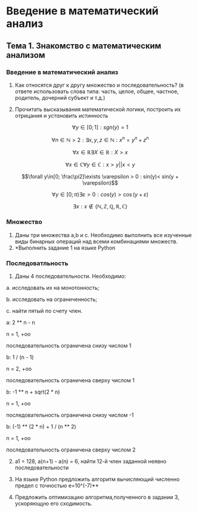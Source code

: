 # Введение в математический анализ

## Тема 1. Знакомство с математическим анализом

### Введение в математический анализ
1. Как относятся друг к другу множество и последовательность? (в ответе использовать слова типа: часть, целое, общее, частное, родитель, дочерний субъект и т.д.)

2. Прочитать высказывания математической логики, построить их отрицания и *установить истинность*

$$\forall y \in [0; 1] : sgn(y)=1$$

$$\forall n\in \mathbb{N}>2 :\exists x, y, z\in \mathbb{N} : x^n = y^n + z^n$$ 

$$\forall x\in \mathbb{R}\exists X\in \mathbb{R} : X > x$$

$$\forall x\in \mathbb{C}\forall y\in \mathbb{C} : x > y || x < y$$  

$$\forall y\in[0; \frac\pi2]\exists \varepsilon > 0 : sin(y)< sin(y + \varepsilon)$$

$$\forall y\in[0; \pi)\exists\varepsilon > 0 : cos(y) > \cos(y + \varepsilon)$$ 

$$\exists x : x\notin \{ \mathbb {N, Z, Q, R, C } \}$$

### Множество
 1. Даны три множества a,b и с. Необходимо выполнить все изученные виды бинарных операций
над всеми комбинациями множеств.
 2. *Выполнить задание 1 на языке Python

 ### Последоватльность
 1. Даны 4 последовательности. Необходимо:

a. исследовать их на монотонность;

b. исследовать на ограниченность;

c. найти пятый по счету член.

a: 2 ** n - n

n = 1, +oo

последовательность ограничена снизу числом 1


b: 1 / (n - 1)

n = 2, +oo

последовательность ограничена сверху числом 1


b: -1 ** n + sqrt(2 * n)

n = 1, +oo

последовательность ограничена снизу числом -1


b: (-1) ** (2 * n) + 1 / (n ** 2)

n = 1, +oo

последовательность ограничена сверху числом 2

2. a1 = 128, a(n+1) - a(n) = 6, найти 12-й член заданной неявно последовательности

3. На языке Python предложить алгоритм вычисляющий численно предел с точностью e=10^(-7)**

6. Предложить оптимизацию алгоритма,полученного в задании 3, ускоряющую его сходимость.